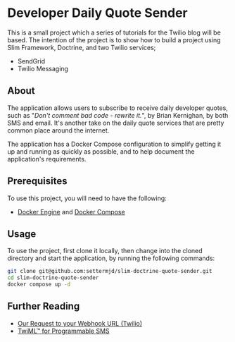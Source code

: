 # Developer Daily Quote Sender

This is a small project which a series of tutorials for the Twilio blog will be based.
The intention of the project is to show how to build a project using Slim Framework, Doctrine, and two Twilio services;

- SendGrid
- Twilio Messaging

## About

The application allows users to subscribe to receive daily developer quotes, such as "_Don't comment bad code - rewrite it._", by Brian Kernighan, by both SMS and email.
It's another take on the daily quote services that are pretty common place around the internet.

The application has a Docker Compose configuration to simplify getting it up and running as quickly as possible, and to help document the application's requirements.

## Prerequisites

To use this project, you will need to have the following:

- [Docker Engine](https://docs.docker.com/compose/install/) and [Docker Compose](https://docs.docker.com/compose/install/)

## Usage

To use the project, first clone it locally, then change into the cloned directory and start the application, by running the following commands:

```bash
git clone git@github.com:settermjd/slim-doctrine-quote-sender.git
cd slim-doctrine-quote-sender
docker compose up -d
```

## Further Reading

- [Our Request to your Webhook URL (Twilio)](https://www.twilio.com/docs/messaging/guides/webhook-request)
- [TwiML™ for Programmable SMS](https://www.twilio.com/docs/messaging/twiml#twilios-request-to-your-application)